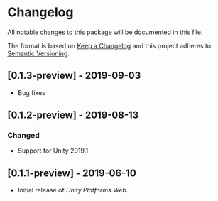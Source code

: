 # Changelog
All notable changes to this package will be documented in this file.

The format is based on [Keep a Changelog](http://keepachangelog.com/en/1.0.0/)
and this project adheres to [Semantic Versioning](http://semver.org/spec/v2.0.0.html).

## [0.1.3-preview] - 2019-09-03

* Bug fixes  

## [0.1.2-preview] - 2019-08-13

### Changed

* Support for Unity 2019.1.

## [0.1.1-preview] - 2019-06-10

* Initial release of *Unity.Platforms.Web*.
